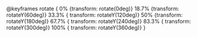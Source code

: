 
  @keyframes rotate {
            0% {transform: rotate(0deg)}
            18.7% {transform: rotateY(60deg)}
            33.3% { transform: rotateY(120deg)}
            50% {transform: rotateY(180deg)}
            67.7% { transform: rotateY(240deg)}
            83.3% { transform: rotateY(300deg)}
            100% { transform: rotateY(360deg)}
        }
